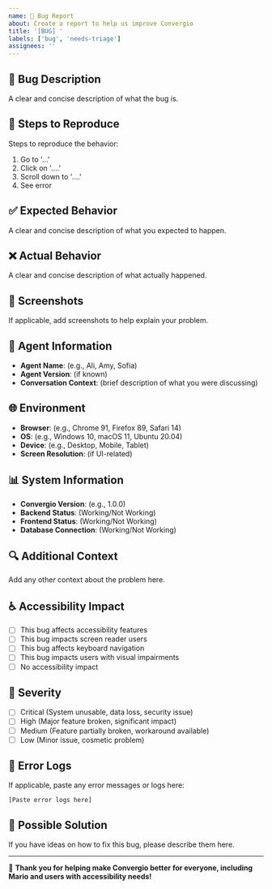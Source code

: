 ```yaml
---
name: 🐛 Bug Report
about: Create a report to help us improve Convergio
title: '[BUG] '
labels: ['bug', 'needs-triage']
assignees: ''
---
```


## 🐛 **Bug Description**
A clear and concise description of what the bug is.

## 🔄 **Steps to Reproduce**
Steps to reproduce the behavior:
1. Go to '...'
2. Click on '....'
3. Scroll down to '....'
4. See error

## ✅ **Expected Behavior**
A clear and concise description of what you expected to happen.

## ❌ **Actual Behavior**
A clear and concise description of what actually happened.

## 📸 **Screenshots**
If applicable, add screenshots to help explain your problem.

## 🤖 **Agent Information**
- **Agent Name**: (e.g., Ali, Amy, Sofia)
- **Agent Version**: (if known)
- **Conversation Context**: (brief description of what you were discussing)

## 🌐 **Environment**
- **Browser**: (e.g., Chrome 91, Firefox 89, Safari 14)
- **OS**: (e.g., Windows 10, macOS 11, Ubuntu 20.04)
- **Device**: (e.g., Desktop, Mobile, Tablet)
- **Screen Resolution**: (if UI-related)

## 📊 **System Information**
- **Convergio Version**: (e.g., 1.0.0)
- **Backend Status**: (Working/Not Working)
- **Frontend Status**: (Working/Not Working)
- **Database Connection**: (Working/Not Working)

## 🔍 **Additional Context**
Add any other context about the problem here.

## ♿ **Accessibility Impact**
- [ ] This bug affects accessibility features
- [ ] This bug impacts screen reader users
- [ ] This bug affects keyboard navigation
- [ ] This bug impacts users with visual impairments
- [ ] No accessibility impact

## 🚨 **Severity**
- [ ] Critical (System unusable, data loss, security issue)
- [ ] High (Major feature broken, significant impact)
- [ ] Medium (Feature partially broken, workaround available)
- [ ] Low (Minor issue, cosmetic problem)

## 📝 **Error Logs**
If applicable, paste any error messages or logs here:
```
[Paste error logs here]
```

## 🔧 **Possible Solution**
If you have ideas on how to fix this bug, please describe them here.

---

💜 **Thank you for helping make Convergio better for everyone, including Mario and users with accessibility needs!**